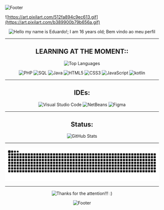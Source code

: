 ![Footer](https://capsule-render.vercel.app/api?type=waving&height=100&color=939ba3&section=???)


![https://art.pixilart.com/512fa894c9ec613.gif](https://art.pixilart.com/b389900b79b656a.gif)


<div align="center" >
  
![Hello my name is Eduardo!; I am 16 years old; Bem vindo ao meu perfil](https://readme-typing-svg.demolab.com?font=Fira+Code&weight=500&size=22&pause=1000&color=939ba3&center=true&center=true&random=false&width=500&lines=Hello+my+name+is+Eduardo!;I+am+17+years+old;Welcome+to+my+profile)



---

## LEARNING AT THE MOMENT::




![Top Languages](https://github-readme-stats.vercel.app/api/top-langs/?username=MrEddie7&layout=compact&hide_border=false&bg_color=0d1117&icon_color=7203F7FF&text_color=FFFFFF&title_color=939ba3)



![PHP](https://camo.githubusercontent.com/da9e8f2458920370557a93140957d93cc1fbffeb60629354ff6be1acfa317bee/68747470733a2f2f696d672e736869656c64732e696f2f62616467652f5048502d626c61636b3f7374796c653d666f722d7468652d6261646765266c6f676f3d706870)
![SQL](https://camo.githubusercontent.com/2839af30b2c340bd3d6c49267317874f7af88ff7d16636a66775ff1c6af12413/68747470733a2f2f696d672e736869656c64732e696f2f62616467652f4d7953514c2d3030303030302e7376673f7374796c653d666f722d7468652d6261646765266c6f676f3d4d7953514c266c6f676f436f6c6f723d303046463030)
![Java](https://camo.githubusercontent.com/823139cc86bb85d11a19bf924eace3247df0efe72003f4e57ac14ffc1a9c1467/68747470733a2f2f696d672e736869656c64732e696f2f62616467652f4a6176612d626c61636b3f7374796c653d666f722d7468652d6261646765266c6f676f3d6f70656e6a646b266c6f676f436f6c6f723d7768697465)
![HTML5](https://camo.githubusercontent.com/b9b00391b64fe8f27d80d4696fc48cb19635c4dfab9f66aee7001b533219dda3/68747470733a2f2f696d672e736869656c64732e696f2f62616467652f48544d4c352d626c61636b3f7374796c653d666f722d7468652d6261646765266c6f676f3d68746d6c35)
![CSS3](https://camo.githubusercontent.com/adc6d98d96ff2c0cbdce9bc0c79bb7050f633a19189d9adb13cb8b1fbe5fecff/68747470733a2f2f696d672e736869656c64732e696f2f62616467652f435353332d626c61636b3f7374796c653d666f722d7468652d6261646765266c6f676f3d63737333)
![JavaScript](https://camo.githubusercontent.com/9e469334f8c5a9e36b8c773787a8989349998825440ff7f32afe68ebea4f3e20/68747470733a2f2f696d672e736869656c64732e696f2f62616467652f4a6176615363726970742d626c61636b3f7374796c653d666f722d7468652d6261646765266c6f676f3d6a617661736372697074)
![kotlin](https://camo.githubusercontent.com/b386b4e0f470327b1286ee51dffb174b44c053ca371de0f9951d72d086573a2e/68747470733a2f2f696d672e736869656c64732e696f2f62616467652f4b6f746c696e2d626c61636b3f7374796c653d666f722d7468652d6261646765266c6f676f3d6b6f746c696e)


---

## IDEs:

![Visual Studio Code](https://camo.githubusercontent.com/0b36c8f326a071e5466b2a4ba81cba1ca122c3141b42b4940d61213c933333d5/68747470733a2f2f696d672e736869656c64732e696f2f62616467652f5653253230436f64652d626c61636b3f7374796c653d666f722d7468652d6261646765266c6f676f3d76697375616c73747564696f636f6465)
![NetBeans](https://camo.githubusercontent.com/760a63e96ed08af20c224d65529e25e86eb7031d873fad187360d442cead88d5/68747470733a2f2f696d672e736869656c64732e696f2f62616467652f4e65744265616e732d626c61636b3f7374796c653d666f722d7468652d6261646765266c6f676f3d6170616368652532306e65746265616e73253230696465266c6f676f436f6c6f723d7768697465)
![Figma](https://camo.githubusercontent.com/23f4d1ae187663333793f75cb53c668b0c6a3216b6c2dd3e92989fa577fe2c20/68747470733a2f2f696d672e736869656c64732e696f2f62616467652f4669676d612d626c61636b3f7374796c653d666f722d7468652d6261646765266c6f676f3d6669676d61)



---

## Status:

![GitHub Stats](https://github-readme-stats.vercel.app/api?username=MrEddie7&show_icons=true&layout=compact&hide_border=false&bg_color=0d1117&icon_color=939ba3&text_color=FFFFFF&title_color=939ba3)
</div>

---

![snake eating my contributions](https://raw.githubusercontent.com/HakkaiDP/HakkaiDP/output/github-contribution-grid-snake.svg)

<div align="center" >
  
---

![Thanks for the attention!!! :)](https://readme-typing-svg.demolab.com?font=Fira+Code&weight=500&size=22&pause=1000&color=939ba3&center=true&center=true&random=false&width=500&lines=Thanks+for+the+attention;I+will+update+more+later
)

![Footer](https://capsule-render.vercel.app/api?type=waving&height=100&color=939ba3&section=footer)
</div>
